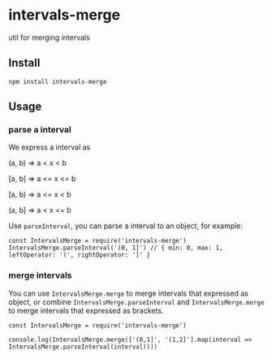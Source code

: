 # intervals-merge
util for merging intervals

## Install

```
npm install intervals-merge
```

## Usage

### parse a interval

We express a interval as

(a, b) => a < x < b

[a, b] => a <= x <= b

[a, b) => a <= x < b

(a, b] => a < x <= b

Use `parseInterval`, you can parse a interval to an object, for example:

```
const IntervalsMerge = require('intervals-merge')
IntervalsMerge.parseInterval('(0, 1]') // { min: 0, max: 1, leftOperator: '(', rightOperator: ']' }
```

### merge intervals

You can use `IntervalsMerge.merge` to merge intervals that expressed as object, or combine `IntervalsMerge.parseInterval` and `IntervalsMerge.merge` to merge intervals that expressed as brackets.

```
const IntervalsMerge = require('intervals-merge')

console.log(IntervalsMerge.merge(['(0,1]', '(1,2]'].map(interval => IntervalsMerge.parseInterval(interval))))
```

